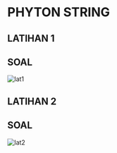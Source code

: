 # PHYTON STRING
## LATIHAN 1
## SOAL
![lat1](https://user-images.githubusercontent.com/118960008/209554111-9abb67f3-95ee-4903-a739-974185e8187a.png)














## LATIHAN 2
## SOAL
![lat2](https://user-images.githubusercontent.com/118960008/209554142-396baba9-c9ce-4dfb-9846-80b597498c2c.png)
